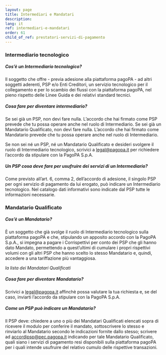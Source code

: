 ```yaml
---
layout: page
title: Intermediari e Mandatari
description: 
lang: it
ref: intermediari-e-mandatari
order: 61
child_of_ref: prestatori-servizi-di-pagamento
---
```



### Intermediario tecnologico
##### Cos’è un Intermediario tecnologico?
Il soggetto che offre - previa adesione alla piattaforma pagoPA - ad altri soggetti aderenti,  PSP e/o Enti Creditori, un servizio tecnologico per il collegamento e per lo scambio dei flussi con la piattaforma pagoPA, nel pieno rispetto delle Linee Guida e dei relativi standard tecnici.

##### Cosa fare per diventare intermediario?

Se sei già un PSP, non devi fare nulla. L’accordo che hai firmato come PSP prevede che tu possa operare anche nel ruolo di Intermediario. 
Se sei già un Mandatario Qualificato, non devi fare nulla. L’accordo che hai firmato come Mandatario prevede che tu possa operare anche nel ruolo di Intermediario. 
 
Se non sei né un PSP, né un Mandatario Qualificato e desideri svolgere il ruolo di Intermediario tecnologico, scrivici a [legal@pagopa.it](mailto:legal@pagopa.it) per richiedere l’accordo da stipulare con la PagoPA S.p.A. 

##### Un PSP cosa deve fare per usufruire dei servizi di un Intermediario?
Come previsto all’art. 6, comma 2, dell’accordo di adesione, il singolo PSP per ogni servizio di pagamento da lui erogato, può indicare un Intermediario tecnologico.
Nel catalogo dati informativi sono indicate dal PSP tutte le informazioni necessarie.  

### Mandatario Qualificato

##### Cos’è un Mandatario?
È un soggetto che già svolge il ruolo di Intermediario tecnologico sulla piattaforma pagoPA e che, stipulando un apposito accordo con la PagoPA S.p.A., si impegna a pagare i Corrispettivi per conto dei PSP che gli hanno dato Mandato, permettendo a quest’ultimi di cumulare i propri rispettivi volumi con gli altri PSP che hanno scelto lo stesso Mandatario e, quindi, accedere a una tariffazione più vantaggiosa.

_la lista dei Mandatari Qualificati_


##### Cosa fare per diventare Mandatario?
Scrivici a [legal@pagopa.it](mailto:legal@pagopa.it) affinchè possa valutare la tua richiesta e, se del caso, inviarti l’accordo da stipulare con la PagoPA S.p.A.

##### Come un PSP può indicare un Mandatario?
Il PSP deve: 
chiedere a uno o più dei Mandatari Qualificati elencati sopra di ricevere il modulo per conferire il mandato, sottoscrivere lo stesso e rinviarlo al Mandatario secondo le indicazioni fornite dallo stesso;
scrivere ad [accordipsp@pec.pagopa.it](mailto:accordipsp@pec.pagopa.it) indicando per tale Mandatario Qualificato, quali siano i servizi di pagamento resi disponibili sulla piattaforma pagoPA per i quali intende usufruire del relativo cumulo delle rispettive transazioni.
